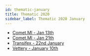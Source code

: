 ```yaml
---
id: thematic-january
title: Thematic 2020
sidebar_label: Thematic 2020 January
---
```



* [Comet.Ml - Jan 13th](/newsletters/html/Thematic/2020/January/Comet.Ml%20-%20Jan%2013th.html)
* [Comet.Ml - Jan 21th](/newsletters/html/Thematic/2020/January/Comet.Ml%20-%20Jan%2021th.html)
* [Transifex - 22nd January](/newsletters/html/Thematic/2020/January/Transifex%20-%2022nd%20January.html)
* [Vettery - January 10th](/newsletters/html/Thematic/2020/January/Vettery%20-%20January%2010th.html)
